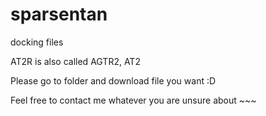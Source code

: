 # sparsentan
docking files

AT2R is also called AGTR2, AT2

Please go to folder and download file you want :D

Feel free to contact me whatever you are unsure about ~~~
